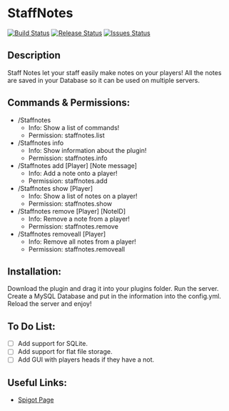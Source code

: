 # StaffNotes
[![Build Status](https://jenkins.hinz3.dk/job/StaffNotes/com.shadow5353$StaffNotes/badge/icon)](https://jenkins.hinz3.dk/job/StaffNotes/)
[![Release Status](https://img.shields.io/github/release/hinz3/StaffNotes.svg)](https://github.com/hinz3/StaffNotes/releases)
[![Issues Status](https://img.shields.io/github/issues/hinz3/StaffNotes.svg)](https://github.com/hinz3/StaffNotes/issues)
## Description
Staff Notes let your staff easily make notes on your players! All the notes are saved in your Database so it can be used on multiple servers.

## Commands & Permissions:
- /Staffnotes
  - Info: Show a list of commands!
  - Permission: staffnotes.list
- /Staffnotes info
  - Info: Show information about the plugin!
  - Permission: staffnotes.info
- /Staffnotes add [Player] [Note message]
  - Info: Add a note onto a player!
  - Permission: staffnotes.add
- /Staffnotes show [Player]
  - Info: Show a list of notes on a player!
  - Permission: staffnotes.show
- /Staffnotes remove [Player] [NoteID]
  - Info: Remove a note from a player!
  - Permission: staffnotes.remove
- /Staffnotes removeall [Player]
  - Info: Remove all notes from a player!
  - Permission: staffnotes.removeall

## Installation:
Download the plugin and drag it into your plugins folder.
Run the server.
Create a MySQL Database and put in the information into the config.yml.
Reload the server and enjoy!

## To Do List:
- [ ] Add support for SQLite.
- [ ] Add support for flat file storage.
- [ ] Add GUI with players heads if they have a not.

## Useful Links:
- [Spigot Page](https://www.spigotmc.org/resources/staff-notes.33671/)

